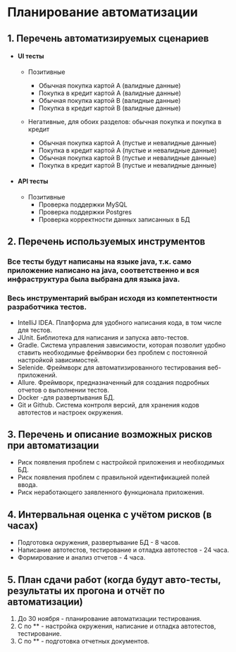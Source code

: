 # Планирование автоматизации

## 1. Перечень автоматизируемых сценариев

- #### UI тесты

    - Позитивные
        - Обычная покупка картой А (валидные данные)
        - Покупка в кредит картой А (валидные данные)
        - Обычная покупка картой B (валидные данные)
        - Покупка в кредит картой B (валидные данные)

    - Негативные, для обоих разделов: обычная покупка и покупка в кредит
        - Обычная покупка картой А (пустые и невалидные данные)
        - Покупка в кредит картой А (пустые и невалидные данные)
        - Обычная покупка картой B (пустые и невалидные данные)
        - Покупка в кредит картой B (пустые и невалидные данные)

- #### API тесты

    - Позитивные
        - Проверка поддержки MySQL
        - Проверка поддержки Postgres
        - Проверка корректности данных записанных в БД

## 2. Перечень используемых инструментов
### Все тесты будут написаны на языке java, т.к. само приложение написано на java, соответственно и вся инфраструктура была выбрана для языка java.
### Весь инструментарий выбран исходя из компетентности разработчика тестов.
* IntelliJ IDEA. Платформа для удобного написания кода, в том числе для тестов.
* JUnit. Библиотека для написания и запуска авто-тестов.
* Gradle. Система управления зависимости, которая позволит удобно ставить необходимые фреймворки без проблем с постоянной настройкой зависимостей.
* Selenide. Фреймворк для автоматизированного тестирования веб-приложений.
* Allure. Фреймворк, предназначенный для создания подробных отчетов о выполнении тестов.
* Docker -для развертывания БД.
* Git и Github. Система контроля версий, для хранения кодов автотестов и настроек окружения.

## 3. Перечень и описание возможных рисков при автоматизации

* Риск появления проблем с настройкой приложения и необходимых БД.
* Риск появления проблем с правильной идентификацией полей ввода.
* Риск неработающего заявленного функционала приложения.

## 4. Интервальная оценка с учётом рисков (в часах)
* Подготовка окружения, развертывание БД - 8 часов.
* Написание автотестов, тестирование и отладка автотестов -  24 часа.
* Формирование и анализ отчетов - 4 часа.

## 5. План сдачи работ (когда будут авто-тесты, результаты их прогона и отчёт по автоматизации)
1. До 30 ноября - планирование автоматизации тестирования.
1. С  по **  - настройка окружения, написание и отладка автотестов, тестирование.
1. C  по ** - подготовка отчетных документов.
